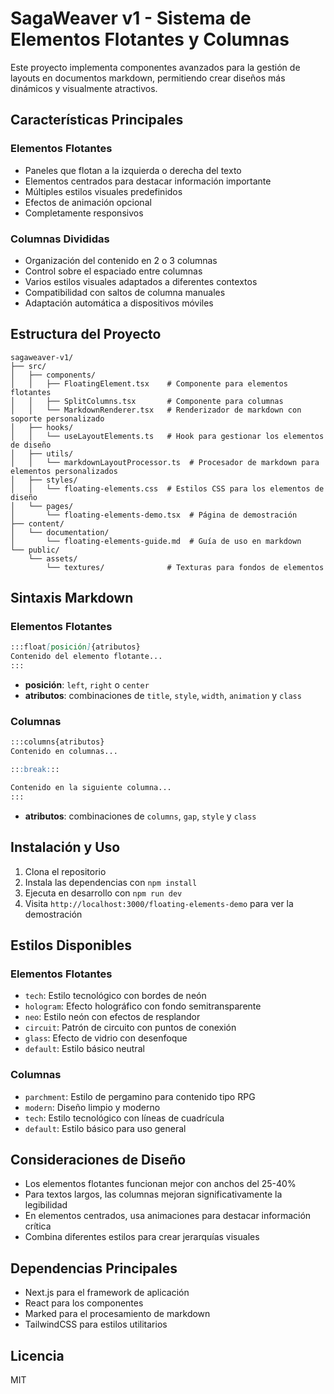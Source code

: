 # SagaWeaver v1 - Sistema de Elementos Flotantes y Columnas

Este proyecto implementa componentes avanzados para la gestión de layouts en documentos markdown, permitiendo crear diseños más dinámicos y visualmente atractivos.

## Características Principales

### Elementos Flotantes
- Paneles que flotan a la izquierda o derecha del texto
- Elementos centrados para destacar información importante
- Múltiples estilos visuales predefinidos
- Efectos de animación opcional
- Completamente responsivos

### Columnas Divididas
- Organización del contenido en 2 o 3 columnas
- Control sobre el espaciado entre columnas
- Varios estilos visuales adaptados a diferentes contextos
- Compatibilidad con saltos de columna manuales
- Adaptación automática a dispositivos móviles

## Estructura del Proyecto

```
sagaweaver-v1/
├── src/
│   ├── components/
│   │   ├── FloatingElement.tsx    # Componente para elementos flotantes
│   │   ├── SplitColumns.tsx       # Componente para columnas
│   │   └── MarkdownRenderer.tsx   # Renderizador de markdown con soporte personalizado
│   ├── hooks/
│   │   └── useLayoutElements.ts   # Hook para gestionar los elementos de diseño
│   ├── utils/
│   │   └── markdownLayoutProcessor.ts  # Procesador de markdown para elementos personalizados
│   ├── styles/
│   │   └── floating-elements.css  # Estilos CSS para los elementos de diseño
│   └── pages/
│       └── floating-elements-demo.tsx  # Página de demostración
├── content/
│   └── documentation/
│       └── floating-elements-guide.md  # Guía de uso en markdown
└── public/
    └── assets/
        └── textures/              # Texturas para fondos de elementos
```

## Sintaxis Markdown

### Elementos Flotantes

```markdown
:::float[posición]{atributos}
Contenido del elemento flotante...
:::
```

- **posición**: `left`, `right` o `center`
- **atributos**: combinaciones de `title`, `style`, `width`, `animation` y `class`

### Columnas

```markdown
:::columns{atributos}
Contenido en columnas...

:::break:::

Contenido en la siguiente columna...
:::
```

- **atributos**: combinaciones de `columns`, `gap`, `style` y `class`

## Instalación y Uso

1. Clona el repositorio
2. Instala las dependencias con `npm install`
3. Ejecuta en desarrollo con `npm run dev`
4. Visita `http://localhost:3000/floating-elements-demo` para ver la demostración

## Estilos Disponibles

### Elementos Flotantes
- `tech`: Estilo tecnológico con bordes de neón
- `hologram`: Efecto holográfico con fondo semitransparente
- `neo`: Estilo neón con efectos de resplandor
- `circuit`: Patrón de circuito con puntos de conexión
- `glass`: Efecto de vidrio con desenfoque
- `default`: Estilo básico neutral

### Columnas
- `parchment`: Estilo de pergamino para contenido tipo RPG
- `modern`: Diseño limpio y moderno
- `tech`: Estilo tecnológico con líneas de cuadrícula
- `default`: Estilo básico para uso general

## Consideraciones de Diseño

- Los elementos flotantes funcionan mejor con anchos del 25-40%
- Para textos largos, las columnas mejoran significativamente la legibilidad
- En elementos centrados, usa animaciones para destacar información crítica
- Combina diferentes estilos para crear jerarquías visuales

## Dependencias Principales

- Next.js para el framework de aplicación
- React para los componentes
- Marked para el procesamiento de markdown
- TailwindCSS para estilos utilitarios

## Licencia

MIT 